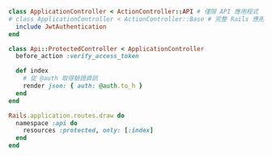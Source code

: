 ```ruby title="app/controllers/application_controller.rb"
class ApplicationController < ActionController::API # 僅限 API 應用程式
# class ApplicationController < ActionController::Base # 完整 Rails 應用程式
  include JwtAuthentication
end
```

```ruby title="app/controllers/api/protected_controller.rb"
class Api::ProtectedController < ApplicationController
  before_action :verify_access_token

  def index
    # 從 @auth 取得驗證資訊
    render json: { auth: @auth.to_h }
  end
end
```

```ruby title="config/routes.rb"
Rails.application.routes.draw do
  namespace :api do
    resources :protected, only: [:index]
  end
end
```
